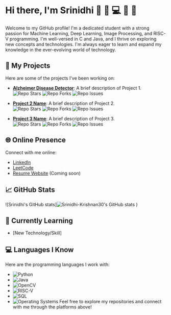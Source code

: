 # Hi there, I'm Srinidhi 👋 🚀 💻 🎨 🌱

Welcome to my GitHub profile! I'm a dedicated student with a strong passion for Machine Learning, Deep Learning, Image Processing, and RISC-V programming. I'm well-versed in C and Java, and I thrive on exploring new concepts and technologies. I'm always eager to learn and expand my knowledge in the ever-evolving world of technology.

## 🚀 My Projects
Here are some of the projects I've been working on:

- **[Alzheimer Disease Detector]([https://github.com/MuhmmadAbrar/Azheimer-predictor])**: A brief description of Project 1.  
  ![Repo Stars](https://img.shields.io/github/stars/your-username/Project1?style=flat-square) ![Repo Forks](https://img.shields.io/github/forks/your-username/Project1?style=flat-square) ![Repo Issues](https://img.shields.io/github/issues/your-username/Project1?style=flat-square)

- **[Project 2 Name](https://github.com/your-username/Project2)**: A brief description of Project 2.  
  ![Repo Stars](https://img.shields.io/github/stars/your-username/Project2?style=flat-square) ![Repo Forks](https://img.shields.io/github/forks/your-username/Project2?style=flat-square) ![Repo Issues](https://img.shields.io/github/issues/your-username/Project2?style=flat-square)

- **[Project 3 Name](https://github.com/your-username/Project3)**: A brief description of Project 3.  
  ![Repo Stars](https://img.shields.io/github/stars/your-username/Project3?style=flat-square) ![Repo Forks](https://img.shields.io/github/forks/your-username/Project3?style=flat-square) ![Repo Issues](https://img.shields.io/github/issues/your-username/Project3?style=flat-square)

## 🌐 Online Presence
Connect with me online:

- [LinkedIn](https://www.linkedin.com/in/srinidhi-krishnan-9434b2250/)
- [LeetCode](https://leetcode.com/u/Srinidhi_03/)
- [Resume Website](https://your-resume-website.com) (Coming soon)

## 📈 GitHub Stats
![Srinidhi's GitHub stats]![Srinidhi-Krishnan30's GitHub stats](https://github-readme-stats.vercel.app/api?username=Srinidhi-Krishnan30&show_icons=true&theme=dark&count_private=true&include_all_commits=true)
)

## 🌱 Currently Learning
- [New Technology/Skill]

## 💻 Languages I Know
Here are the programming languages I work with:

- ![Python](https://img.shields.io/badge/-Python-3776AB?style=flat-square&logo=python&logoColor=white)
- ![Java](https://img.shields.io/badge/-Java-007396?style=flat-square&logo=java&logoColor=white)
- ![OpenCV](https://img.shields.io/badge/-OpenCV-5C3EE8?style=flat-square&logo=opencv&logoColor=white)
- ![RISC-V](https://img.shields.io/badge/-RISC--V-000000?style=flat-square&logo=risc-v&logoColor=white)
- ![SQL](https://img.shields.io/badge/-SQL-4479A1?style=flat-square&logo=sqlite&logoColor=white)
- ![Operating Systems](https://img.shields.io/badge/-Operating%20Systems-0078D4?style=flat-square&logo=windows&logoColor=white)
Feel free to explore my repositories and connect with me through the platforms above!
